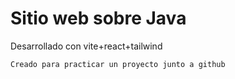 # Sitio web sobre Java

Desarrollado con vite+react+tailwind
```
Creado para practicar un proyecto junto a github
```
